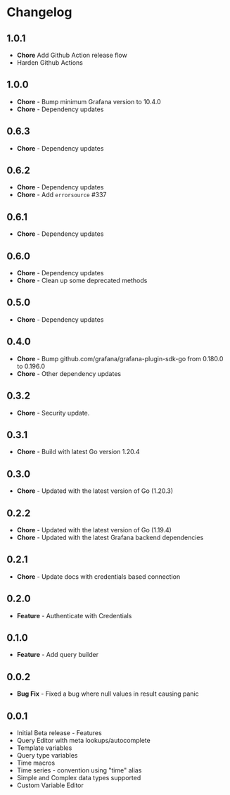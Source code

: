 # Changelog

## 1.0.1

- **Chore** Add Github Action release flow
- Harden Github Actions

## 1.0.0

- **Chore** - Bump minimum Grafana version to 10.4.0
- **Chore** - Dependency updates

## 0.6.3

- **Chore** - Dependency updates

## 0.6.2

- **Chore** - Dependency updates
- **Chore** - Add `errorsource` #337

## 0.6.1

- **Chore** - Dependency updates

## 0.6.0

- **Chore** - Dependency updates
- **Chore** - Clean up some deprecated methods

## 0.5.0

- **Chore** - Dependency updates

## 0.4.0

- **Chore** - Bump github.com/grafana/grafana-plugin-sdk-go from 0.180.0 to 0.196.0
- **Chore** - Other dependency updates

## 0.3.2

- **Chore** - Security update.

## 0.3.1

- **Chore** - Build with latest Go version 1.20.4

## 0.3.0

- **Chore** - Updated with the latest version of Go (1.20.3)

## 0.2.2

- **Chore** - Updated with the latest version of Go (1.19.4)
- **Chore** - Updated with the latest Grafana backend dependencies

## 0.2.1

- **Chore** - Update docs with credentials based connection

## 0.2.0

- **Feature** - Authenticate with Credentials

## 0.1.0

- **Feature** - Add query builder

## 0.0.2

- **Bug Fix** - Fixed a bug where null values in result causing panic

## 0.0.1

- Initial Beta release - Features
- Query Editor with meta lookups/autocomplete
- Template variables
- Query type variables
- Time macros
- Time series - convention using "time" alias
- Simple and Complex data types supported
- Custom Variable Editor
